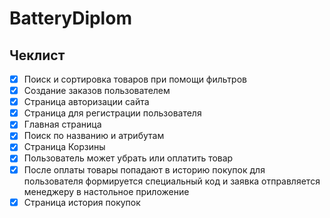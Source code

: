 # BatteryDiplom

## Чеклист

- [x] Поиск и сортировка товаров при помощи фильтров 
- [x] Создание заказов пользователем 
- [x] Страница авторизации сайта 
- [x] Страница для регистрации пользователя 
- [x] Главная страница 
- [x] Поиск по названию и атрибутам 
- [x] Страница Корзины 
- [x] Пользователь может убрать или оплатить товар 
- [x] После оплаты товары попадают в историю покупок для пользователя формируется специальный код и заявка отправляется менеджеру в настольное приложение 
- [x] Страница история покупок 
